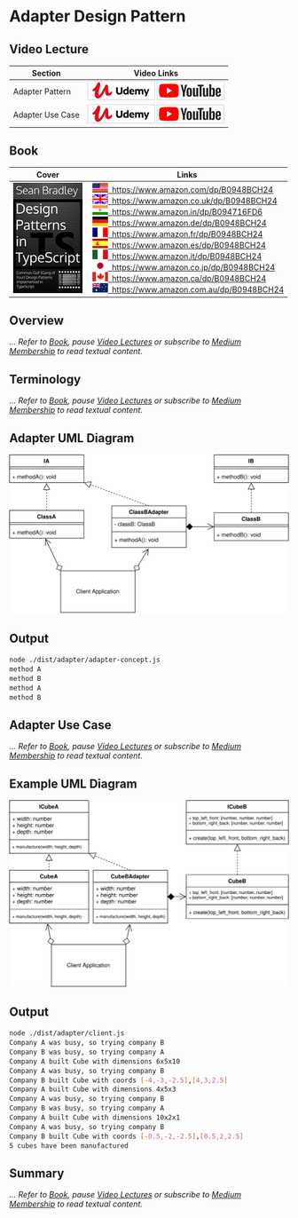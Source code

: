 # Adapter Design Pattern

## Video Lecture

| Section          | Video Links                                                                                                                                                                                                          |
| ---------------- | -------------------------------------------------------------------------------------------------------------------------------------------------------------------------------------------------------------------- |
| Adapter Pattern  | <a class="udemyVideoLink" href="https://www.udemy.com/course/design-patterns-typescript/learn/lecture/26817840/?referralCode=6384C079FB0A503DB9D9" target="_blank" title="Adapter"><img src="../img/udemy_btn_sm.gif" alt="Adapter"/></a>&nbsp;<a id="ytVideoLink" href="https://www.youtube.com/watch?v=4Ixas7F1QSU&list=PLKWUX7aMnlELvv8bXquIgxXYyHH5SFlaP" target="_blank" title="Adapter Pattern"><img src="../img/yt_btn_sm.gif" alt="Adapter Pattern"/></a>   |
| Adapter Use Case | <a class="udemyVideoLink" href="https://www.udemy.com/course/design-patterns-typescript/learn/lecture/26817844/?referralCode=6384C079FB0A503DB9D9" target="_blank" title="Adapter Use Case"><img src="../img/udemy_btn_sm.gif" alt="Adapter Use Case"/></a>&nbsp;<a id="ytVideoLink" href="https://www.youtube.com/watch?v=C1ltq-ffY4c&list=PLKWUX7aMnlELvv8bXquIgxXYyHH5SFlaP" target="_blank" title="Adapter Use Case"><img src="../img/yt_btn_sm.gif" alt="Adapter Use Case"/></a> |

## Book 

Cover | Links
-|-
![Design Patterns In TypeScript (ASIN : B0948BCH24)](../img/dp_typescript_125.jpg) | &nbsp;<a href="https://www.amazon.com/dp/B0948BCH24"><img src="../img/flag_us.gif">&nbsp; https://www.amazon.com/dp/B0948BCH24</a><br/>&nbsp;<a href="https://www.amazon.co.uk/dp/B0948BCH24"><img src="../img/flag_uk.gif">&nbsp; https://www.amazon.co.uk/dp/B0948BCH24</a><br/>&nbsp;<a href="https://www.amazon.in/dp/B094716FD6"><img src="../img/flag_in.gif">&nbsp; https://www.amazon.in/dp/B094716FD6</a><br/>&nbsp;<a href="https://www.amazon.de/dp/B0948BCH24"><img src="../img/flag_de.gif">&nbsp; https://www.amazon.de/dp/B0948BCH24</a><br/>&nbsp;<a href="https://www.amazon.fr/dp/B0948BCH24"><img src="../img/flag_fr.gif">&nbsp; https://www.amazon.fr/dp/B0948BCH24</a><br/>&nbsp;<a href="https://www.amazon.es/dp/B0948BCH24"><img src="../img/flag_es.gif">&nbsp; https://www.amazon.es/dp/B0948BCH24</a><br/>&nbsp;<a href="https://www.amazon.it/dp/B0948BCH24"><img src="../img/flag_it.gif">&nbsp; https://www.amazon.it/dp/B0948BCH24</a><br/>&nbsp;<a href="https://www.amazon.co.jp/dp/B0948BCH24"><img src="../img/flag_jp.gif">&nbsp; https://www.amazon.co.jp/dp/B0948BCH24</a><br/>&nbsp;<a href="https://www.amazon.ca/dp/B0948BCH24"><img src="../img/flag_ca.gif">&nbsp; https://www.amazon.ca/dp/B0948BCH24</a><br/>&nbsp;<a href="https://www.amazon.com.au/dp/B0948BCH24"><img src="../img/flag_au.gif">&nbsp; https://www.amazon.com.au/dp/B0948BCH24</a>

## Overview

_... Refer to [Book](https://www.amazon.com/dp/B0948BCH24), pause [Video Lectures](#videos) or subscribe to [Medium Membership](https://sean-bradley.medium.com/membership) to read textual content._

## Terminology

_... Refer to [Book](https://www.amazon.com/dp/B0948BCH24), pause [Video Lectures](#videos) or subscribe to [Medium Membership](https://sean-bradley.medium.com/membership) to read textual content._

## Adapter UML Diagram

![Adapter Pattern UML Diagram](../img/adapter_concept.svg)

## Output

```bash
node ./dist/adapter/adapter-concept.js
method A
method B
method A
method B
```

## Adapter Use Case

_... Refer to [Book](https://www.amazon.com/dp/B0948BCH24), pause [Video Lectures](#videos) or subscribe to [Medium Membership](https://sean-bradley.medium.com/membership) to read textual content._

## Example UML Diagram

![Adapter Pattern in Context](../img/adapter_example.svg)

## Output

```bash
node ./dist/adapter/client.js
Company A was busy, so trying company B
Company B was busy, so trying company A
Company A built Cube with dimensions 6x5x10
Company A was busy, so trying company B
Company B built Cube with coords [-4,-3,-2.5],[4,3,2.5]
Company A built Cube with dimensions 4x5x3
Company A was busy, so trying company B
Company B was busy, so trying company A
Company A built Cube with dimensions 10x2x1
Company A was busy, so trying company B
Company B built Cube with coords [-0.5,-2,-2.5],[0.5,2,2.5]
5 cubes have been manufactured
```

<!-- ## New Coding Concepts

### todo -->

## Summary

_... Refer to [Book](https://www.amazon.com/dp/B0948BCH24), pause [Video Lectures](#videos) or subscribe to [Medium Membership](https://sean-bradley.medium.com/membership) to read textual content._
